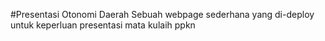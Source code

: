 #Presentasi Otonomi Daerah 
Sebuah webpage sederhana yang di-deploy untuk keperluan presentasi mata kulaih ppkn 
